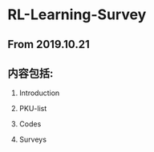 # RL-Learning-Survey
## From 2019.10.21
## 内容包括:

  1. Introduction  
  
  2. PKU-list  
  
  3. Codes  
  
  4. Surveys
